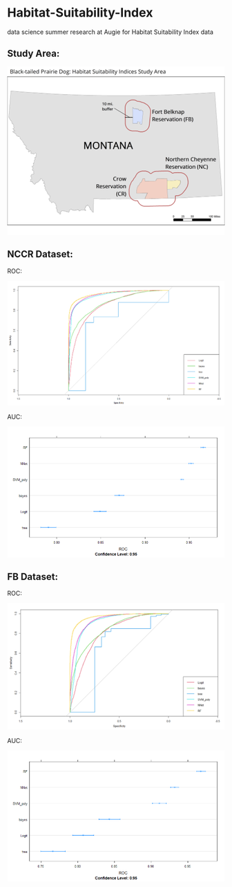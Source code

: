 # Habitat-Suitability-Index
data science summer research at Augie for Habitat Suitability Index data

## Study Area:

![](STUDY_AREA_MAP.jpg)



## NCCR Dataset:
ROC:

![NCCR ROC](https://github.com/Rubp-007/Habitat-Suitability-Index/blob/master/nccr_PCA_ROC_all.png)


AUC:

![NCCR AUC](https://github.com/Rubp-007/Habitat-Suitability-Index/blob/master/nccr_PCA_ROC_all_bar.png)


## FB Dataset:
ROC:

![FB ROC](https://github.com/Rubp-007/Habitat-Suitability-Index/blob/master/fb_PCA_ROC_all.png)


AUC:

![FB AUC](https://github.com/Rubp-007/Habitat-Suitability-Index/blob/master/fb_PCA_ROC_all_bar.png)
